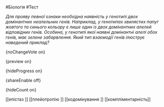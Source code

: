 #Біологія #Тест

*Для прояву певної ознаки необхідна наявність у генотипі двох домінантних неалельних генів. Наприклад, у генотипах хвилястих папуг жовтого та синього кольору є лише один із двох домінантних алелей відповідних генів. Особина, у генотипі якої наявні домінантні алелі обох генів, має зелене забарвлення. Який тип взаємодії генів ілюструє наведений приклад?*

{noChangeVote on}

{preview on}

{hideProgress on}

{shareEnable off}

{hideCount on}

[[епістаз ]]
[[плейотропію ]]
[[кодомінування ]]
[[компліментарність]]
